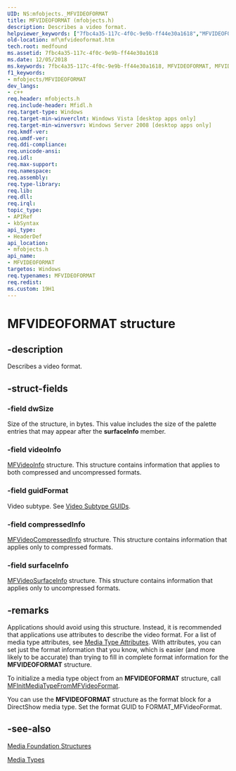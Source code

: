 ```yaml
---
UID: NS:mfobjects._MFVIDEOFORMAT
title: MFVIDEOFORMAT (mfobjects.h)
description: Describes a video format.helpviewer_keywords: ["7fbc4a35-117c-4f0c-9e9b-ff44e30a1618","MFVIDEOFORMAT","MFVIDEOFORMAT structure [Media Foundation]","mf.mfvideoformat","mfobjects/MFVIDEOFORMAT"]
old-location: mf\mfvideoformat.htm
tech.root: medfound
ms.assetid: 7fbc4a35-117c-4f0c-9e9b-ff44e30a1618
ms.date: 12/05/2018
ms.keywords: 7fbc4a35-117c-4f0c-9e9b-ff44e30a1618, MFVIDEOFORMAT, MFVIDEOFORMAT structure [Media Foundation], mf.mfvideoformat, mfobjects/MFVIDEOFORMAT
f1_keywords:
- mfobjects/MFVIDEOFORMAT
dev_langs:
- c++
req.header: mfobjects.h
req.include-header: Mfidl.h
req.target-type: Windows
req.target-min-winverclnt: Windows Vista [desktop apps only]
req.target-min-winversvr: Windows Server 2008 [desktop apps only]
req.kmdf-ver: 
req.umdf-ver: 
req.ddi-compliance: 
req.unicode-ansi: 
req.idl: 
req.max-support: 
req.namespace: 
req.assembly: 
req.type-library: 
req.lib: 
req.dll: 
req.irql: 
topic_type:
- APIRef
- kbSyntax
api_type:
- HeaderDef
api_location:
- mfobjects.h
api_name:
- MFVIDEOFORMAT
targetos: Windows
req.typenames: MFVIDEOFORMAT
req.redist: 
ms.custom: 19H1
---
```


# MFVIDEOFORMAT structure


## -description



Describes a video format.




## -struct-fields




### -field dwSize

Size of the structure, in bytes. This value includes the size of the palette entries that may appear after the <b>surfaceInfo</b> member.


### -field videoInfo


<a href="https://docs.microsoft.com/windows/desktop/api/mfobjects/ns-mfobjects-mfvideoinfo">MFVideoInfo</a> structure. This structure contains information that applies to both compressed and uncompressed formats.


### -field guidFormat

Video subtype. See <a href="https://docs.microsoft.com/windows/desktop/medfound/video-subtype-guids">Video Subtype GUIDs</a>.


### -field compressedInfo


<a href="https://docs.microsoft.com/windows/desktop/api/mfobjects/ns-mfobjects-mfvideocompressedinfo">MFVideoCompressedInfo</a> structure. This structure contains information that applies only to compressed formats.


### -field surfaceInfo


<a href="https://docs.microsoft.com/windows/desktop/api/mfobjects/ns-mfobjects-mfvideosurfaceinfo">MFVideoSurfaceInfo</a> structure. This structure contains information that applies only to uncompressed formats.


## -remarks



Applications should avoid using this structure. Instead, it is recommended that applications use attributes to describe the video format. For a list of media type attributes, see <a href="https://docs.microsoft.com/windows/desktop/medfound/media-type-attributes">Media Type Attributes</a>. With attributes, you can set just the format information that you know, which is easier (and more likely to be accurate) than trying to fill in complete format information for the <b>MFVIDEOFORMAT</b> structure.

To initialize a media type object from an <b>MFVIDEOFORMAT</b> structure, call <a href="https://docs.microsoft.com/windows/desktop/api/mfapi/nf-mfapi-mfinitmediatypefrommfvideoformat">MFInitMediaTypeFromMFVideoFormat</a>.

You can use the <b>MFVIDEOFORMAT</b> structure as the format block for a DirectShow media type. Set the format GUID to FORMAT_MFVideoFormat.




## -see-also




<a href="https://docs.microsoft.com/windows/desktop/medfound/media-foundation-structures">Media Foundation Structures</a>



<a href="https://docs.microsoft.com/windows/desktop/medfound/media-types">Media Types</a>
 

 

